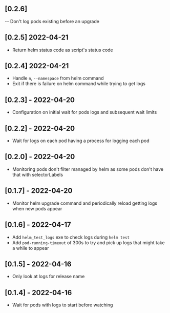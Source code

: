 ## [0.2.6]

-- Don't log pods existing before an upgrade

## [0.2.5] 2022-04-21

- Return helm status code as script's status code

## [0.2.4] 2022-04-21

- Handle `n`, `--namespace` from helm command
- Exit if there is failure on helm command while trying to get logs

## [0.2.3] - 2022-04-20

- Configuration on initial wait for pods logs and subsequent wait limits

## [0.2.2] - 2022-04-20

- Wait for logs on each pod having a process for logging each pod

## [0.2.0] - 2022-04-20

- Monitoring pods don't filter managed by helm as some pods don't have that with selectorLabels

## [0.1.7] - 2022-04-20

- Monitor helm upgrade command and periodically reload getting logs when new pods appear

## [0.1.6] - 2022-04-17

- Add `helm_test_logs` exe to check logs during `helm test`
- Add `pod-running-timeout` of 300s to try and pick up logs that might take a while to appear

## [0.1.5] - 2022-04-16

- Only look at logs for release name

## [0.1.4] - 2022-04-16

- Wait for pods with logs to start before watching
